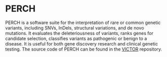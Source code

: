 # PERCH

PERCH is a software suite for the interpretation of rare or common genetic variants, including SNVs, InDels, structural variations, and de novo mutations. It evaluates the deleteriousness of variants, ranks genes for candidate selection, classifies variants as pathogenic or benign to a disease. It is useful for both gene discovery research and clinical genetic testing. The source code of PERCH can be found in the [VICTOR](https://github.com/fengbjlab/victor) repository.
